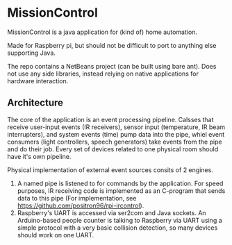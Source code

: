 MissionControl
==============

MissionControl is a java application for (kind of) home automation.

Made for Raspberry pi, but should not be difficult to port to anything else supporting Java. 

The repo contains a NetBeans project (can be built using bare ant). Does not use any side libraries, instead relying on native applications for hardware interaction.

Architecture
------------

The core of the application is an event processing pipeline. Calsses that receive user-input events (IR receivers), sensor input (temperature, IR beam interrupters), and system events (time) pump data into the pipe, whiel event consumers (light controllers, speech generators) take events from the pipe and do their job. Every set of devices related to one physical room should have it's own pipeline.

Physical implementation of external event sources consits of 2 engines.

1. A named pipe is listened to for commands by the application. For speed purposes, IR receiving code is implemented as an C-program that sends data to this pipe (For implementation, see https://github.com/positron96/rpi-ircontrol).
2. Raspberry's UART is accessed via ser2com and Java sockets. An Arduino-based people counter is talking to Raspberry via UART using a simple protocol with a very basic collision detection, so many devices should work on one UART.
